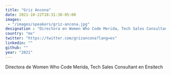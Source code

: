 ```yaml
---
title: "Griz Ancona"
date: 2021-10-22T18:31:38-05:00
images: 
 - "/images/speakers/griz-ancona.jpg"
designation : "Directora en Women Who Code Merida, Tech Sales Consultant @ Ensitech"
country: "mx"
twitter: "https://twitter.com/grizancona?lang=es"
linkedin: ""
github: ""
year: "2021"
---
```


Directora de Women Who Code Merida, Tech Sales Consultant en Ensitech
